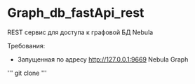 # Graph_db_fastApi_rest
REST сервис для доступа к графовой БД Nebula

Требования:
* Запущенная по адресу http://127.0.0.1:9669 Nebula Graph

'''
git clone
'''
